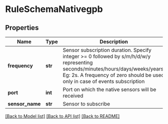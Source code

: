# RuleSchemaNativegpb

## Properties
Name | Type | Description | Notes
------------ | ------------- | ------------- | -------------
**frequency** | **str** | Sensor subscription duration. Specify integer &gt;&#x3D; 0 followed by s/m/h/d/w/y representing seconds/minutes/hours/days/weeks/years. Eg: 2s. A frequency of zero should be used only in case of events subscription | [optional] 
**port** | **int** | Port on which the native sensors will be received | 
**sensor_name** | **str** | Sensor to subscribe | 

[[Back to Model list]](../README.md#documentation-for-models) [[Back to API list]](../README.md#documentation-for-api-endpoints) [[Back to README]](../README.md)



